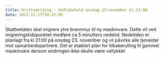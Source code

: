 ```yaml
---
title: Driftsmelding - Vedlikehold onsdag 23.november kl.21:00
date: 2022-11-17T10:15:00
---
```

Skatteetaten skal migrere ytre brannmur til ny maskinvare. Dette vil ved migreringstidspunktet medføre ca 5 minutters nedetid. Nedetiden er planlagt fra kl 21:00 på onsdag 23. november og vil påvirke alle tjenester mot samarbeidspartnere.
Det er etablert plan for tilbakerulling til gammel maskinvare dersom endringen ikke skulle være vellykket

